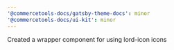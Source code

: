 ```yaml
---
'@commercetools-docs/gatsby-theme-docs': minor
'@commercetools-docs/ui-kit': minor
---
```


Created a wrapper component for using lord-icon icons
